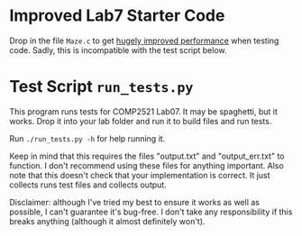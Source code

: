 # Improved Lab7 Starter Code
Drop in the file `Maze.c` to get [hugely improved performance](https://youtu.be/PxdtJ3SC1Ik) when testing code. Sadly, this is incompatible with the test script below.

# Test Script `run_tests.py`
This program runs tests for COMP2521 Lab07. It may be spaghetti, but it works. Drop it into your lab folder and run it to build files and run tests.

Run `./run_tests.py -h` for help running it.

Keep in mind that this requires the files "output.txt" and "output_err.txt" to function. I don't recommend using these files for anything important.
Also note that this doesn't check that your implementation is correct. It just collects runs test files and collects output.

Disclaimer: although I've tried my best to ensure it works as well as possible, I can't guarantee it's bug-free.
I don't take any responsibility if this breaks anything (although it almost definitely won't).
